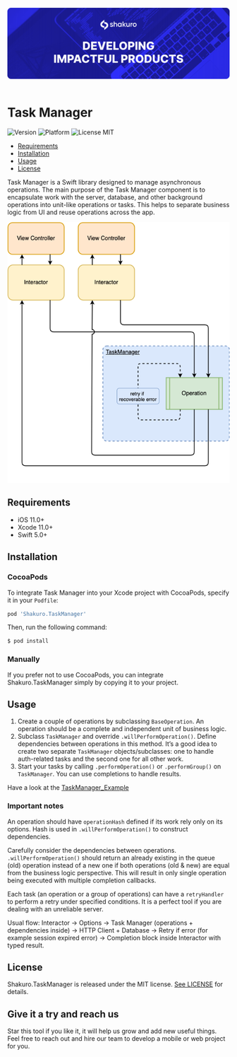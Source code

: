 ![Shakuro Task Manager](Resources/title_image.png)
<br><br>
# Task Manager
![Version](https://img.shields.io/badge/version-1.1.5-blue.svg)
![Platform](https://img.shields.io/badge/platform-iOS-lightgrey.svg)
![License MIT](https://img.shields.io/badge/license-MIT-green.svg)

- [Requirements](#requirements)
- [Installation](#installation)
- [Usage](#usage)
- [License](#license)

Task Manager is a Swift library designed to manage asynchronous operations. The main purpose of the Task Manager component is to encapsulate work with the server, database, and other background operations into unit-like operations or tasks. This helps to separate business logic from UI and reuse operations across the app.

![](Resources/task_manager_concept.png)

## Requirements

- iOS 11.0+
- Xcode 11.0+
- Swift 5.0+

## Installation

### CocoaPods

To integrate Task Manager into your Xcode project with CocoaPods, specify it in your `Podfile`:

```ruby
pod 'Shakuro.TaskManager'
```

Then, run the following command:

```bash
$ pod install
```

### Manually

If you prefer not to use CocoaPods, you can integrate Shakuro.TaskManager simply by copying it to your project.

## Usage

1. Create a couple of operations by subclassing `BaseOperation`. An operation should be a complete and independent unit of business logic. 
2. Subclass `TaskManager` and override `.willPerformOperation()`. Define dependencies between operations in this method. It’s a good idea to create two separate `TaskManager` objects/subclasses: one to handle auth-related tasks and the second one for all other work.
3. Start your tasks by calling `.performOperation()` or `.performGroup()` on `TaskManager`. You can use completions  to handle results.

Have a look at the [TaskManager_Example](https://github.com/shakurocom/TaskManager/tree/master/TaskManager_Example)

### Important notes

An operation should have `operationHash` defined if its work rely only on its options. Hash is used in `.willPerformOperation()` to construct dependencies.

Carefully consider the dependencies between operations. `.willPerformOperation()` should return an already existing in the queue (old) operation instead of a new one if both operations (old & new) are equal from the business logic perspective. This will result in only single operation being executed with multiple completion callbacks.

Each task (an operation or a group of operations) can have a `retryHandler` to perform a retry under specified conditions. It is a perfect tool if you are dealing with an unreliable server.

Usual flow: Interactor -> Options -> Task Manager (operations + dependencies inside) -> HTTP Client + Database -> Retry if error (for example session expired error) -> Completion block inside Interactor with typed result.

## License

Shakuro.TaskManager is released under the MIT license. [See LICENSE](https://github.com/shakurocom/TaskManager/blob/master/LICENSE.md) for details.

## Give it a try and reach us

Star this tool if you like it, it will help us grow and add new useful things. 
Feel free to reach out and hire our team to develop a mobile or web project for you.

